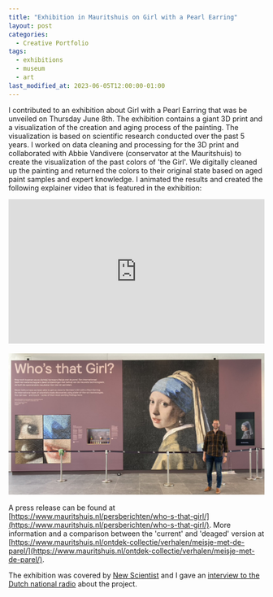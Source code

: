 ```yaml
---
title: "Exhibition in Mauritshuis on Girl with a Pearl Earring"
layout: post
categories:
  - Creative Portfolio
tags:
  - exhibitions
  - museum
  - art
last_modified_at: 2023-06-05T12:00:00-01:00
---
```

I contributed to an exhibition about Girl with a Pearl Earring that was be unveiled on Thursday June 8th. The exhibition contains a giant 3D print and a visualization of the creation and aging process of the painting. The visualization is based on scientific research conducted over the past 5 years. I worked on data cleaning and processing for the 3D print and collaborated with Abbie Vandivere (conservator at the Mauritshuis) to create the visualization of the past colors of 'the Girl'. We digitally cleaned up the painting and returned the colors to their original state based on aged paint samples and expert knowledge. I animated the results and created the following explainer video that is featured in the exhibition:

<div style="position:relative; padding-top: 56.25%; margin-bottom: 20px">
  <iframe src="https://www.youtube.com/embed/432Es_g3oNc" style="position: absolute; width: 100%; height: 100%; top: 0; left: 0" frameborder="0" allow="accelerometer; autoplay; encrypted-media; gyroscope; picture-in-picture" allowfullscreen></iframe>
</div>

![](/assets/img/portfolio/gwpe_exhibition.jpg)

A press release can be found at [https://www.mauritshuis.nl/persberichten/who-s-that-girl/](https://www.mauritshuis.nl/persberichten/who-s-that-girl/). More information and a comparison between the 'current' and 'deaged' version at [https://www.mauritshuis.nl/ontdek-collectie/verhalen/meisje-met-de-parel/](https://www.mauritshuis.nl/ontdek-collectie/verhalen/meisje-met-de-parel/).

The exhibition was covered by [New Scientist](https://www.newscientist.com/video/2378702-scans-of-girl-with-a-pearl-earring-reveal-paintings-hidden-secrets/) and I gave an [interview to the Dutch national radio](https://www.nporadio1.nl/fragmenten/de-nacht-van/bec6bff7-fb06-4bb2-b001-d1af2fcbfd25/2023-06-19-het-meisje-met-de-parel-hoe-zag-ze-er-zon-300-jaar-geleden-uit) about the project.